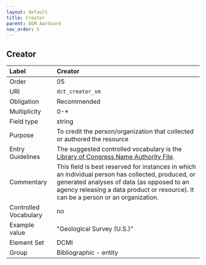 ```yaml
---
layout: default
title: Creator
parent: OGM Aardvark
nav_order: 5
---
```


## Creator

| Label                 | Creator                 |
|:----------------------|:------------------------|
| Order           | 05                      |
| URI                   | `dct_creator_sm`        |
| Obligation            | Recommended             |
| Multiplicity          | 0-\*                    |
| Field type            | string                  |
| Purpose               | To credit the person/organization that collected or authored the resource |
| Entry Guidelines      | The suggested controlled vocabulary is the [Library of Congress Name Authority File](https://id.loc.gov/authorities/names.html). |
| Commentary            | This field is best reserved for instances in which an individual person has collected, produced, or generated analyses of data (as opposed to an agency releasing a data product or resource). It can be a person or an organization. |
| Controlled Vocabulary | no                      |
| Example value         | "Geological Survey (U.S.)" |
| Element Set           | DCMI                    |
| Group                 | Bibliographic - entity  |
